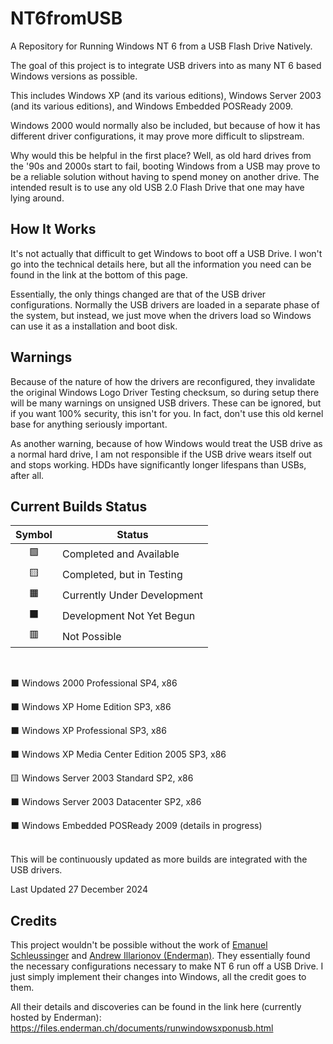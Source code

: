 # NT6fromUSB
A Repository for Running Windows NT 6 from a USB Flash Drive Natively.


The goal of this project is to integrate USB drivers into as many NT 6 based Windows versions as possible.

This includes Windows XP (and its various editions), Windows Server 2003 (and its various editions), and Windows Embedded POSReady 2009.

Windows 2000 would normally also be included, but because of how it has different driver configurations, it may prove more difficult to slipstream.

Why would this be helpful in the first place? Well, as old hard drives from the '90s and 2000s start to fail, booting Windows from a USB may prove to be a reliable solution without having to spend money on another drive. The intended result is to use any old USB 2.0 Flash Drive that one may have lying around.

## How It Works
It's not actually that difficult to get Windows to boot off a USB Drive. I won't go into the technical details here, but all the information you need can be found in the link at the bottom of this page.

Essentially, the only things changed are that of the USB driver configurations. Normally the USB drivers are loaded in a separate phase of the system, but instead, we just move when the drivers load so Windows can use it as a installation and boot disk.

## Warnings
Because of the nature of how the drivers are reconfigured, they invalidate the original Windows Logo Driver Testing checksum, so during setup there will be many warnings on unsigned USB drivers. These can be ignored, but if you want 100% security, this isn't for you. In fact, don't use this old kernel base for anything seriously important. 

As another warning, because of how Windows would treat the USB drive as a normal hard drive, I am not responsible if the USB drive wears itself out and stops working. HDDs have significantly longer lifespans than USBs, after all.

## Current Builds Status
| Symbol | Status |
|:-----:|-----------------------|
| 🟩 | Completed and Available |
| 🟨 | Completed, but in Testing |
| 🟧 | Currently Under Development |
| ⬛ | Development Not Yet Begun |
| 🟥 | Not Possible |

<br>

⬛ Windows 2000 Professional SP4, x86

⬛ Windows XP Home Edition SP3, x86

⬛ Windows XP Professional SP3, x86

⬛ Windows XP Media Center Edition 2005 SP3, x86

🟨 Windows Server 2003 Standard SP2, x86

⬛ Windows Server 2003 Datacenter SP2, x86

⬛ Windows Embedded POSReady 2009 (details in progress)



<br>This will be continuously updated as more builds are integrated with the USB drivers.

Last Updated 27 December 2024

## Credits
This project wouldn't be possible without the work of <ins>Emanuel Schleussinger</ins> and <ins>Andrew Illarionov (Enderman)</ins>. They essentially found the necessary configurations necessary to make NT 6 run off a USB Drive.
I just simply implement their changes into Windows, all the credit goes to them.

All their details and discoveries can be found in the link here (currently hosted by Enderman): https://files.enderman.ch/documents/runwindowsxponusb.html
